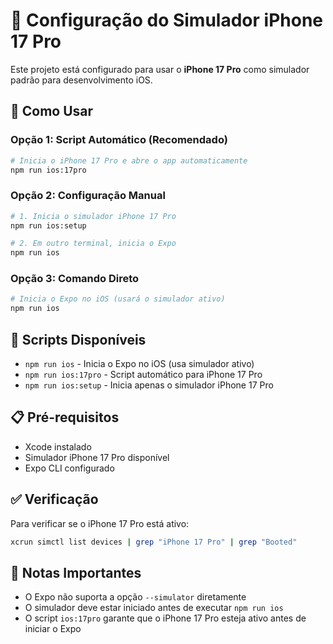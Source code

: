 # 📱 Configuração do Simulador iPhone 17 Pro

Este projeto está configurado para usar o **iPhone 17 Pro** como simulador padrão para desenvolvimento iOS.

## 🚀 Como Usar

### Opção 1: Script Automático (Recomendado)
```bash
# Inicia o iPhone 17 Pro e abre o app automaticamente
npm run ios:17pro
```

### Opção 2: Configuração Manual
```bash
# 1. Inicia o simulador iPhone 17 Pro
npm run ios:setup

# 2. Em outro terminal, inicia o Expo
npm run ios
```

### Opção 3: Comando Direto
```bash
# Inicia o Expo no iOS (usará o simulador ativo)
npm run ios
```

## 🔧 Scripts Disponíveis

- `npm run ios` - Inicia o Expo no iOS (usa simulador ativo)
- `npm run ios:17pro` - Script automático para iPhone 17 Pro
- `npm run ios:setup` - Inicia apenas o simulador iPhone 17 Pro

## 📋 Pré-requisitos

- Xcode instalado
- Simulador iPhone 17 Pro disponível
- Expo CLI configurado

## ✅ Verificação

Para verificar se o iPhone 17 Pro está ativo:
```bash
xcrun simctl list devices | grep "iPhone 17 Pro" | grep "Booted"
```

## 🎯 Notas Importantes

- O Expo não suporta a opção `--simulator` diretamente
- O simulador deve estar iniciado antes de executar `npm run ios`
- O script `ios:17pro` garante que o iPhone 17 Pro esteja ativo antes de iniciar o Expo

